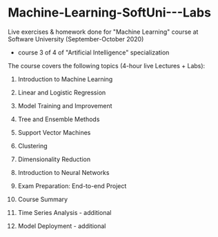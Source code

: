 # Machine-Learning-SoftUni---Labs

Live exercises & homework done for "Machine Learning" course at Software University (September-October 2020) 
- course 3 of 4 of "Artificial Intelligence" specialization

The course covers the following topics (4-hour live Lectures + Labs):

1.	Introduction to Machine Learning
2.	Linear and Logistic Regression
3.	Model Training and Improvement
4.	Tree and Ensemble Methods
5.	Support Vector Machines
6.	Clustering
7.	Dimensionality Reduction
8.  Introduction to Neural Networks
8.	Exam Preparation: End-to-end Project
9.	Course Summary

10. Time Series Analysis - additional
11. Model Deployment - additional
